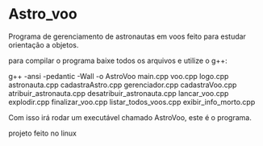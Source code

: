 # Astro_voo

Programa de gerenciamento de astronautas em voos feito para estudar orientação a objetos.

para compilar o programa baixe todos os arquivos e utilize o g++:


g++ -ansi -pedantic -Wall -o AstroVoo main.cpp voo.cpp logo.cpp astronauta.cpp cadastraAstro.cpp gerenciador.cpp cadastraVoo.cpp atribuir_astronauta.cpp desatribuir_astronauta.cpp lancar_voo.cpp explodir.cpp finalizar_voo.cpp listar_todos_voos.cpp exibir_info_morto.cpp

Com isso irá rodar um executável chamado AstroVoo, este é o programa.

projeto feito no linux
